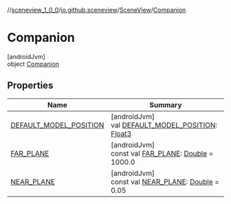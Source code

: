 //[sceneview_1_0_0](../../../../index.md)/[io.github.sceneview](../../index.md)/[SceneView](../index.md)/[Companion](index.md)

# Companion

[androidJvm]\
object [Companion](index.md)

## Properties

| Name | Summary |
|---|---|
| [DEFAULT_MODEL_POSITION](-d-e-f-a-u-l-t_-m-o-d-e-l_-p-o-s-i-t-i-o-n.md) | [androidJvm]<br>val [DEFAULT_MODEL_POSITION](-d-e-f-a-u-l-t_-m-o-d-e-l_-p-o-s-i-t-i-o-n.md): [Float3](../../../../../sceneview/sceneview/dev.romainguy.kotlin.math/-float3/index.md) |
| [FAR_PLANE](-f-a-r_-p-l-a-n-e.md) | [androidJvm]<br>const val [FAR_PLANE](-f-a-r_-p-l-a-n-e.md): [Double](https://kotlinlang.org/api/latest/jvm/stdlib/kotlin/-double/index.html) = 1000.0 |
| [NEAR_PLANE](-n-e-a-r_-p-l-a-n-e.md) | [androidJvm]<br>const val [NEAR_PLANE](-n-e-a-r_-p-l-a-n-e.md): [Double](https://kotlinlang.org/api/latest/jvm/stdlib/kotlin/-double/index.html) = 0.05 |
